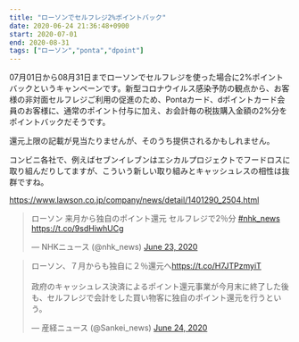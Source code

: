 ```yaml
---
title: "ローソンでセルフレジ2%ポイントバック"
date: 2020-06-24 21:36:48+0900
start: 2020-07-01
end: 2020-08-31
tags: ["ローソン","ponta","dpoint"]
---
```

07月01日から08月31日までローソンでセルフレジを使った場合に2%ポイントバックというキャンペーンです。新型コロナウイルス感染予防の観点から、お客様の非対面セルフレジご利用の促進のため、Pontaカード、dポイントカード会員のお客様に、通常のポイント付与に加え、お会計毎の税抜購入金額の2%分をポイントバックだそうです。

還元上限の記載が見当たりませんが、そのうち提供されるかもしれません。

コンビニ各社で、例えばセブンイレブンはエシカルプロジェクトでフードロスに取り組んだりしてますが、こういう新しい取り組みとキャッシュレスの相性は抜群ですね。

https://www.lawson.co.jp/company/news/detail/1401290_2504.html

<blockquote class="twitter-tweet"><p lang="ja" dir="ltr">ローソン 来月から独自のポイント還元 セルフレジで2％分 <a href="https://twitter.com/hashtag/nhk_news?src=hash&amp;ref_src=twsrc%5Etfw">#nhk_news</a> <a href="https://t.co/9sdHiwhUCg">https://t.co/9sdHiwhUCg</a></p>&mdash; NHKニュース (@nhk_news) <a href="https://twitter.com/nhk_news/status/1275543638093598722?ref_src=twsrc%5Etfw">June 23, 2020</a></blockquote> <script async src="https://platform.twitter.com/widgets.js" charset="utf-8"></script>

<blockquote class="twitter-tweet"><p lang="ja" dir="ltr">ローソン、７月からも独自に２％還元へ<a href="https://t.co/H7JTPzmyiT">https://t.co/H7JTPzmyiT</a><br><br>政府のキャッシュレス決済によるポイント還元事業が今月末に終了した後も、セルフレジで会計をした買い物客に独自のポイント還元を行うという。</p>&mdash; 産経ニュース (@Sankei_news) <a href="https://twitter.com/Sankei_news/status/1275649161598246912?ref_src=twsrc%5Etfw">June 24, 2020</a></blockquote> <script async src="https://platform.twitter.com/widgets.js" charset="utf-8"></script>


